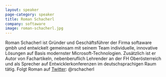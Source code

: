 ```yaml
---
layout: speaker
page-category: speaker
title: Roman Schacherl
company: softaware
image: roman-schacherl.jpg
---
```


Roman Schacherl ist Gründer und Geschäftsführer der Firma softaware gmbh und entwickelt gemeinsam mit seinem Team individuelle, innovative Lösungen auf Basis modernster Microsoft-Technologien. Zusätzlich ist er Autor von Fachartikeln, nebenberuflich Lehrender an der FH Oberösterreich und als Sprecher auf Entwicklerkonferenzen im deutschsprachigen Raum tätig. Folgt Roman auf [Twitter](https://twitter.com/rschacherl): @rschacherl